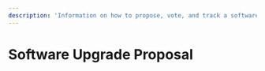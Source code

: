```yaml
---
description: 'Information on how to propose, vote, and track a software upgrade proposal'
---
```


# Software Upgrade Proposal

